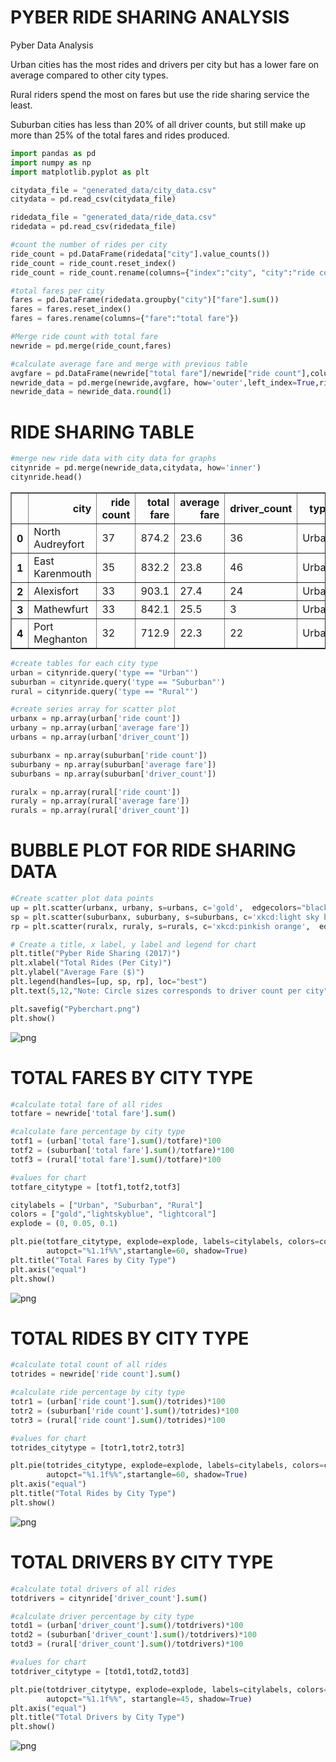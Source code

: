 
# PYBER RIDE SHARING ANALYSIS

Pyber Data Analysis

Urban cities has the most rides and drivers per city but has a lower fare on average compared to other city types.

Rural riders spend the most on fares but use the ride sharing service the least.

Suburban cities has less than 20% of all driver counts, but still make up more than 25% of the total fares and rides produced.


```python
import pandas as pd
import numpy as np
import matplotlib.pyplot as plt
```


```python
citydata_file = "generated_data/city_data.csv"
citydata = pd.read_csv(citydata_file)

ridedata_file = "generated_data/ride_data.csv"
ridedata = pd.read_csv(ridedata_file)
```


```python
#count the number of rides per city
ride_count = pd.DataFrame(ridedata["city"].value_counts())
ride_count = ride_count.reset_index()
ride_count = ride_count.rename(columns={"index":"city", "city":"ride count"})
```


```python
#total fares per city
fares = pd.DataFrame(ridedata.groupby("city")["fare"].sum())
fares = fares.reset_index()
fares = fares.rename(columns={"fare":"total fare"})
```


```python
#Merge ride count with total fare
newride = pd.merge(ride_count,fares)
```


```python
#calculate average fare and merge with previous table
avgfare = pd.DataFrame(newride["total fare"]/newride["ride count"],columns=['average fare'])
newride_data = pd.merge(newride,avgfare, how='outer',left_index=True,right_index=True)
newride_data = newride_data.round(1)
```

# RIDE SHARING TABLE


```python
#merge new ride data with city data for graphs
citynride = pd.merge(newride_data,citydata, how='inner')
citynride.head()
```




<div>
<style scoped>
    .dataframe tbody tr th:only-of-type {
        vertical-align: middle;
    }

    .dataframe tbody tr th {
        vertical-align: top;
    }

    .dataframe thead th {
        text-align: right;
    }
</style>
<table border="1" class="dataframe">
  <thead>
    <tr style="text-align: right;">
      <th></th>
      <th>city</th>
      <th>ride count</th>
      <th>total fare</th>
      <th>average fare</th>
      <th>driver_count</th>
      <th>type</th>
    </tr>
  </thead>
  <tbody>
    <tr>
      <th>0</th>
      <td>North Audreyfort</td>
      <td>37</td>
      <td>874.2</td>
      <td>23.6</td>
      <td>36</td>
      <td>Urban</td>
    </tr>
    <tr>
      <th>1</th>
      <td>East Karenmouth</td>
      <td>35</td>
      <td>832.2</td>
      <td>23.8</td>
      <td>46</td>
      <td>Urban</td>
    </tr>
    <tr>
      <th>2</th>
      <td>Alexisfort</td>
      <td>33</td>
      <td>903.1</td>
      <td>27.4</td>
      <td>24</td>
      <td>Urban</td>
    </tr>
    <tr>
      <th>3</th>
      <td>Mathewfurt</td>
      <td>33</td>
      <td>842.1</td>
      <td>25.5</td>
      <td>3</td>
      <td>Urban</td>
    </tr>
    <tr>
      <th>4</th>
      <td>Port Meghanton</td>
      <td>32</td>
      <td>712.9</td>
      <td>22.3</td>
      <td>22</td>
      <td>Urban</td>
    </tr>
  </tbody>
</table>
</div>




```python
#create tables for each city type
urban = citynride.query('type == "Urban"')
suburban = citynride.query('type == "Suburban"')
rural = citynride.query('type == "Rural"')

#create series array for scatter plot
urbanx = np.array(urban['ride count'])
urbany = np.array(urban['average fare'])
urbans = np.array(urban['driver_count'])

suburbanx = np.array(suburban['ride count'])
suburbany = np.array(suburban['average fare'])
suburbans = np.array(suburban['driver_count'])

ruralx = np.array(rural['ride count'])
ruraly = np.array(rural['average fare'])
rurals = np.array(rural['driver_count'])
```

# BUBBLE PLOT FOR RIDE SHARING DATA


```python
#Create scatter plot data points
up = plt.scatter(urbanx, urbany, s=urbans, c='gold',  edgecolors="black", label='Urban')
sp = plt.scatter(suburbanx, suburbany, s=suburbans, c='xkcd:light sky blue',  edgecolors="black", label='Suburban')
rp = plt.scatter(ruralx, ruraly, s=rurals, c='xkcd:pinkish orange',  edgecolors="black", label='Rural')

# Create a title, x label, y label and legend for chart
plt.title("Pyber Ride Sharing (2017)")
plt.xlabel("Total Rides (Per City)")
plt.ylabel("Average Fare ($)")
plt.legend(handles=[up, sp, rp], loc="best")
plt.text(5,12,"Note: Circle sizes corresponds to driver count per city")

plt.savefig("Pyberchart.png")
plt.show()
```


![png](output_12_0.png)


# TOTAL FARES BY CITY TYPE


```python
#calculate total fare of all rides
totfare = newride['total fare'].sum()

#calculate fare percentage by city type
totf1 = (urban['total fare'].sum()/totfare)*100
totf2 = (suburban['total fare'].sum()/totfare)*100
totf3 = (rural['total fare'].sum()/totfare)*100

#values for chart
totfare_citytype = [totf1,totf2,totf3]
```


```python
citylabels = ["Urban", "Suburban", "Rural"]
colors = ["gold","lightskyblue", "lightcoral"]
explode = (0, 0.05, 0.1)

plt.pie(totfare_citytype, explode=explode, labels=citylabels, colors=colors,
        autopct="%1.1f%%",startangle=60, shadow=True)
plt.title("Total Fares by City Type")
plt.axis("equal")
plt.show()
```


![png](output_15_0.png)


# TOTAL RIDES BY CITY TYPE


```python
#calculate total count of all rides
totrides = newride['ride count'].sum()

#calculate ride percentage by city type
totr1 = (urban['ride count'].sum()/totrides)*100
totr2 = (suburban['ride count'].sum()/totrides)*100
totr3 = (rural['ride count'].sum()/totrides)*100

#values for chart
totrides_citytype = [totr1,totr2,totr3]
```


```python
plt.pie(totrides_citytype, explode=explode, labels=citylabels, colors=colors,
        autopct="%1.1f%%",startangle=60, shadow=True)
plt.axis("equal")
plt.title("Total Rides by City Type")
plt.show()
```


![png](output_18_0.png)


# TOTAL DRIVERS BY CITY TYPE


```python
#calculate total drivers of all rides
totdrivers = citynride['driver_count'].sum()

#calculate driver percentage by city type
totd1 = (urban['driver_count'].sum()/totdrivers)*100
totd2 = (suburban['driver_count'].sum()/totdrivers)*100
totd3 = (rural['driver_count'].sum()/totdrivers)*100

#values for chart
totdriver_citytype = [totd1,totd2,totd3]
```


```python
plt.pie(totdriver_citytype, explode=explode, labels=citylabels, colors=colors,
        autopct="%1.1f%%", startangle=45, shadow=True)
plt.axis("equal")
plt.title("Total Drivers by City Type")
plt.show()
```


![png](output_21_0.png)

